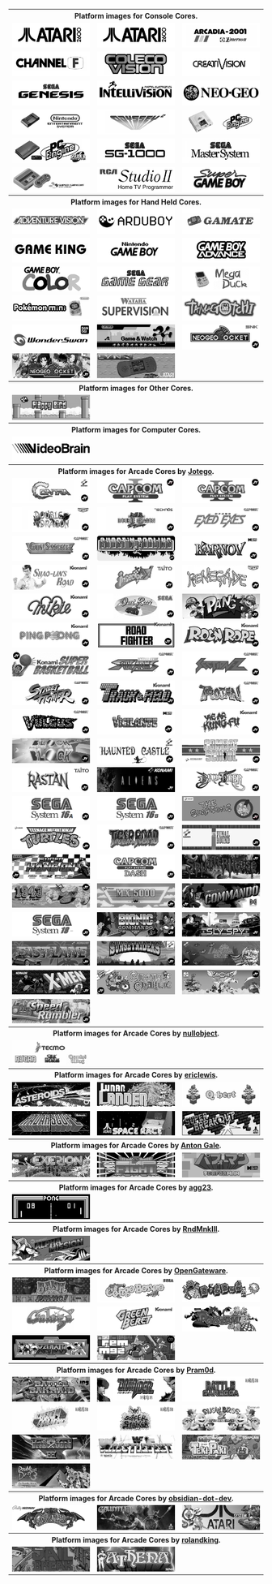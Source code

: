 <table>
<tbody><tr><th colspan="3">Platform images for Console Cores.</th></tr>
<tr>
 <td><img src="pics/2600.png" /></td>
 <td><img src="pics/2600.png" /></td>
 <td><img src="pics/arcadia.png" /></td>
</tr>
<tr>
 <td><img src="pics/channel_f.png" /></td>
 <td><img src="pics/coleco.png" /></td>
 <td><img src="pics/creativision.png" /></td>
 </tr>
 <tr>
 <td><img src="pics/genesis.png" /></td>
 <td><img src="pics/intv.png" /></td>
 <td><img src="pics/ng.png" /></td>
 </tr>
 <tr> 
 <td><img src="pics/nes.png" /></td>
 <td><img src="pics/odyssey2.png" /></td>
 <td><img src="pics/pce.png" /></td>
 </tr>
 <tr> 
 <td><img src="pics/pcecd.png" /></td>
 <td><img src="pics/SG1000.png" /></td> 
 <td><img src="pics/sms.png" /></td>
 </tr>
 <tr>
 <td><img src="pics/snes.png" /></td>
 <td><img src="pics/studio2.png" /></td>
 <td><img src="pics/sgb.png" /></td> 
 </tr>
 
 
<tbody><tr><th colspan="3">Platform images for Hand Held Cores.</th></tr> 
 
 
 
 <tr>
 <td><img src="pics/avision.png" /></td> 
 <td><img src="pics/Arduboy.png" /></td>
 <td><img src="pics/gamate.png" /></td>
 </tr>
 <tr> 
 <td><img src="pics/game_king.png" /></td>
 <td><img src="pics/gb.png" /></td>
 <td><img src="pics/gba.png" /></td>
 </tr>
 <tr> 
 <td><img src="pics/gbc.png" /></td> 
 <td><img src="pics/gg.png" /></td>
 <td><img src="pics/mega_duck.png" /></td>
 </tr>
 <tr> 
 <td><img src="pics/poke_mini.png" /></td>
 <td><img src="pics/supervision.png" /></td>
 <td><img src="pics/tamagotchi_p1.png" /></td> 
 </tr>
 <tr> 
 <td><img src="pics/wonderswan.png" /></td> 
 <td><img src="pics/gameandwatch.png" /></td>
 <td><img src="pics/jtngp.png" /></td>
 </tr>
 <tr>
 <td><img src="pics/jtngpc.png" /></td>
 <td><img src="pics/lynx.png" /></td>
 </tr>
 
 
 <tbody><tr><th colspan="3">Platform images for Other Cores.</th></tr> 
 
 
 
 <tr>
 <td><img src="pics/flappybird.png" /></td>
 </tr>
 
 
<tbody><tr><th colspan="3">Platform images for Computer Cores.</th></tr> 
 
 
 
 <tr> 
 <td><img src="pics/videobrain.png" /></td>
 </tr>
 
 
<tbody><tr><th colspan="3">Platform images for Arcade Cores by <a href="https://patreon.com/jotego" rel="nofollow">Jotego</a>.</th></tr> 
 

 
 <tr>
 <td><img src="pics/jtcontra.png" /></td>
 <td><img src="pics/jtcps1.png" /></td>
 <td><img src="pics/jtcps2.png" /></td>
 </tr>
 <tr>
 <td><img src="pics/jtdd.png" /></td>
 <td><img src="pics/jtdd2.png" /></td>
 <td><img src="pics/jtexed.png" /></td>
 </tr>
 <tr> 
 <td><img src="pics/jtgunsmk.png" /></td>
 <td><img src="pics/jtgng.png" /></td>
 <td><img src="pics/jtkarnov.png" /></td>
 </tr>
 <tr>
 <td><img src="pics/jtkicker.png" /></td>
 <td><img src="pics/jtkiwi.png" /></td>
 <td><img src="pics/jtkunio.png" /></td>
 </tr>
 <tr> 
 <td><img src="pics/jtmikie.png" /></td>
 <td><img src="pics/jtoutrun.png" /></td>
 <td><img src="pics/jtpang.png" /></td>
 </tr>
 <tr>
 <td><img src="pics/jtpinpon.png" /></td>
 <td><img src="pics/jtroadf.png" /></td>
 <td><img src="pics/jtroc.png" /></td>
 </tr>
 <tr>
 <td><img src="pics/jtsbaskt.png" /></td>
 <td><img src="pics/jtsarms.png" /></td>
 <td><img src="pics/jtsectnz.png" /></td>
 </tr>
 <tr>
 <td><img src="pics/jtsf.png" /></td> 
 <td><img src="pics/jttrack.png" /></td>
 <td><img src="pics/jttrojan.png" /></td>
 </tr>
 <tr>
 <td><img src="pics/jtvulgus.png" /></td>
 <td><img src="pics/jtvigil.png" /></td>
 <td><img src="pics/jtyiear.png" /></td>
 </tr>
 <tr>
 <td><img src="pics/jtblock.png" /></td>
 <td><img src="pics/jtcastle.png" /></td>
 <td><img src="pics/jtcomsc.png" /></td>
 </tr>
  <tr>
 <td><img src="pics/jtrastan.png" /></td>
 <td><img src="pics/jtaliens.png" /></td>
 <td><img src="pics/jtbtiger.png" /></td>
 </tr>
 <tr>
 <td><img src="pics/jts16.png" /></td>
 <td><img src="pics/jts16b.png" /></td>
 <td><img src="pics/jtsimson.png" /></td>
 </tr>
 <tr>
 <td><img src="pics/jttmnt.png" /></td>
 <td><img src="pics/jttora.png" /></td>
 <td><img src="pics/jtfround.png" /></td>
 </tr>
  <tr>
 <td><img src="pics/jtshanon.png" /></td>
 <td><img src="pics/jtcps15.png" /></td>  
 <td><img src="pics/jtshouse.png" /></td> 
 </tr>
   <tr>
 <td><img src="pics/jt1943.png" /></td>
 <td><img src="pics/jtmx5k.png" /></td>
  <td><img src="pics/jtcommnd.png" /></td> 
 </tr>
 <tr>
 <td><img src="pics/jts18.png" /></td>
 <td><img src="pics/jtbiocom.png" /></td>
 <td><img src="pics/jtslyspy.png" /></td>
 </tr>
 <tr>
 <td><img src="pics/jtflane.png" /></td>
 <td><img src="pics/jtriders.png" /></td>
 <td><img src="pics/jtlabrun.png" /></td>
 </tr>
 <tr>
 <td><img src="pics/jtxmen.png" /></td>
 <td><img src="pics/jtcircus.png" /></td>
 <td><img src="pics/jtparoda.png" /></td>
 </tr>
 <tr>
 <td><img src="pics/jtrumble.png" /></td>
 </tr>
 
<tbody><tr><th colspan="3">Platform images for Arcade Cores by <a href="https://patreon.com/nullobject" rel="nofollow">nullobject</a>.</th></tr>
 
 
 
 <tr>
 <td><img src="pics/Tecmo.png" /></td>
 </tr>
 
 
<tbody><tr><th colspan="3">Platform images for Arcade Cores by <a href="https://github.com/ericlewis">ericlewis</a>.</th></tr>
 
 
 
 <tr>
 <td><img src="pics/asteroids.png" /></td>
 <td><img src="pics/lunarlander.png" /></td>
 <td><img src="pics/Qbert.png" /></td> 
 </tr>
 <tr>
 <td><img src="pics/radarscope.png" /></td>
 <td><img src="pics/spacerace.png" /></td>
 <td><img src="pics/superbreakout.png" /></td> 
 </tr>
 
 
<tbody><tr><th colspan="3">Platform images for Arcade Cores by <a href="https://github.com/antongale">Anton Gale</a>.</th></tr>
 

 
 <tr>
 <td><img src="pics/exerion.png" /></td>
 <td><img src="pics/slapfight.png" /></td>
 <td><img src="pics/performan.png" /></td>
 </tr> 
 
 
<tbody><tr><th colspan="3">Platform images for Arcade Cores by <a href="https://github.com/agg23">agg23</a>.</th></tr>
 
 
 
 <tr>
 <td><img src="pics/Pong.png" /></td>
 </tr>


<tbody><tr><th colspan="3">Platform images for Arcade Cores by <a href="https://github.com/RndMnkIII">RndMnkIII</a>.</th></tr>
 
 
 
 <tr>
 <td><img src="pics/alphamission.png" /></td>
 </tr>
 

 
<tbody><tr><th colspan="3">Platform images for Arcade Cores by <a href="https://github.com/opengateware">OpenGateware</a>.</th></tr>
 

 
 <tr>
 <td><img src="pics/bankpanic.png" /></td>
 <td><img src="pics/congo.png" /></td>
 <td><img src="pics/digdug.png" /></td> 
 </tr>
 <tr> 
 <td><img src="pics/galaga.png" /></td> 
 <td><img src="pics/gberet.png" /></td>
 <td><img src="pics/pooyan.png" /></td>
 </tr>
 <tr> 
 <td><img src="pics/xevious.png" /></td>
 <td><img src="pics/irem_m92.png" /></td>
 </tr> 
 
 
<tbody><tr><th colspan="3">Platform images for Arcade Cores by <a href="https://github.com/psomashekar">Pram0d</a>.</th></tr>
 

 
 <tr>
 <td><img src="pics/bakraid.png" /></td> 
 <td><img src="pics/batrider.png" /></td>
 <td><img src="pics/garegga.png" /></td>
 </tr>
 <tr>
 <td><img src="pics/kingdmgp.png" /></td> 
 <td><img src="pics/sstriker.png" /></td>
 <td><img src="pics/snowbros2.png" /></td> 
 </tr>
 <tr>
 <td><img src="pics/truxton2.png" /></td>
 <td><img src="pics/wrestlefest.png" /></td>
 <td><img src="pics/tekipaki.png" /></td>
 </tr>
 <tr>
 <td><img src="pics/doubledragoniii.png" /></td>
 </tr>
 
 
 <tbody><tr><th colspan="3">Platform images for Arcade Cores by <a href="https://github.com/obsidian-dot-dev">obsidian-dot-dev</a>.</th></tr>
 

 
 <tr>
 <td><img src="pics/gaplus.png" /></td> 
 <td><img src="pics/gauntlet.png" /></td>  
 <td><img src="pics/system1.png" /></td> 
 </tr>
 
 
 <tbody><tr><th colspan="3">Platform images for Arcade Cores by <a href="https://github.com/rolandking">rolandking</a>.</th></tr>
 

 
 <tr>
 <td><img src="pics/jailbreak.png" /></td> 
 <td><img src="pics/athena.png" /></td> 
 </tr>
 

 <tbody></table>

